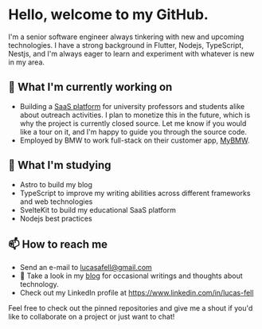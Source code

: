 # Hello, welcome to my GitHub.

I'm a senior software engineer always tinkering with new and upcoming technologies. I have a strong background in Flutter, Nodejs, TypeScript, Nestjs, and I'm always eager to learn and experiment with whatever is new in my area.

## 🔭 What I'm currently working on

- Building a [SaaS platform](https://extensipro.com/en-US/activities) for university professors and students alike about outreach activities. I plan to monetize this in the future, which is why the project is currently closed source. Let me know if you would like a tour on it, and I'm happy to guide you through the source code.
- Employed by BMW to work full-stack on their customer app, [MyBMW](https://flutter.dev/showcase/bmw).

## 🌱 What I'm studying

- Astro to build my blog
- TypeScript to improve my writing abilities across different frameworks and web technologies
- SvelteKit to build my educational SaaS platform
- Nodejs best practices

## 📫 How to reach me

- Send an e-mail to lucasafell@gmail.com
- 📝 Take a look in my [blog](https://fell.pages.dev) for occasional writings and thoughts about technology.
- Check out my LinkedIn profile at https://www.linkedin.com/in/lucas-fell

Feel free to check out the pinned repositories and give me a shout if you'd like to collaborate on a project or just want to chat!
